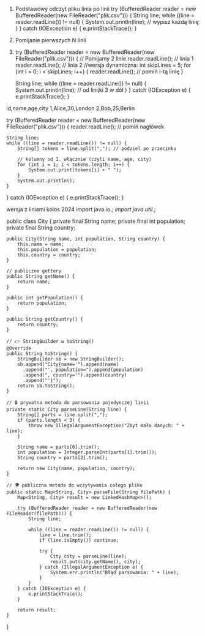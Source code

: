 1. Podstawowy odczyt pliku linia po linii
try (BufferedReader reader = new BufferedReader(new FileReader("plik.csv"))) {
    String line;
    while ((line = reader.readLine()) != null) {
        System.out.println(line); // wypisz każdą linię
    }
} catch (IOException e) {
    e.printStackTrace();
}
2. Pomijanie pierwszych N linii
3. try (BufferedReader reader = new BufferedReader(new FileReader("plik.csv"))) {
    // Pomijamy 2 linie
    reader.readLine(); // linia 1
    reader.readLine(); // linia 2
//wersja dynamiczna:
   int skipLines = 5;
for (int i = 0; i < skipLines; i++) {
    reader.readLine(); // pomiń i-tą linię
}


    String line;
    while ((line = reader.readLine()) != null) {
        System.out.println(line); // od linijki 3 w dół
    }
} catch (IOException e) {
    e.printStackTrace();
}

id,name,age,city
1,Alice,30,London
2,Bob,25,Berlin


try (BufferedReader reader = new BufferedReader(new FileReader("plik.csv"))) {
    reader.readLine(); // pomiń nagłówek

    String line;
    while ((line = reader.readLine()) != null) {
        String[] tokens = line.split(","); // podziel po przecinku

        // kolumny od 1. włącznie (czyli name, age, city)
        for (int i = 1; i < tokens.length; i++) {
            System.out.print(tokens[i] + " ");
        }
        System.out.println();
    }
} catch (IOException e) {
    e.printStackTrace();
}


wersja z liniami kolos 2024
import java.io.*;
import java.util.*;

public class City {
    private final String name;
    private final int population;
    private final String country;

    public City(String name, int population, String country) {
        this.name = name;
        this.population = population;
        this.country = country;
    }

    // publiczne gettery
    public String getName() {
        return name;
    }

    public int getPopulation() {
        return population;
    }

    public String getCountry() {
        return country;
    }

    // 👉 StringBuilder w toString()
    @Override
    public String toString() {
        StringBuilder sb = new StringBuilder();
        sb.append("City{name='").append(name)
          .append("', population=").append(population)
          .append(", country='").append(country)
          .append("'}");
        return sb.toString();
    }

    // 🔒 prywatna metoda do parsowania pojedynczej linii
    private static City parseLine(String line) {
        String[] parts = line.split(",");
        if (parts.length < 3) {
            throw new IllegalArgumentException("Zbyt mało danych: " + line);
        }

        String name = parts[0].trim();
        int population = Integer.parseInt(parts[1].trim());
        String country = parts[2].trim();

        return new City(name, population, country);
    }

    // 🌍 publiczna metoda do wczytywania całego pliku
    public static Map<String, City> parseFile(String filePath) {
        Map<String, City> result = new LinkedHashMap<>();

        try (BufferedReader reader = new BufferedReader(new FileReader(filePath))) {
            String line;

            while ((line = reader.readLine()) != null) {
                line = line.trim();
                if (line.isEmpty()) continue;

                try {
                    City city = parseLine(line);
                    result.put(city.getName(), city);
                } catch (IllegalArgumentException e) {
                    System.err.println("Błąd parsowania: " + line);
                }
            }
        } catch (IOException e) {
            e.printStackTrace();
        }

        return result;
    }
}




